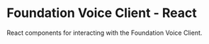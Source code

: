 # Foundation Voice Client - React

React components for interacting with the Foundation Voice Client.

